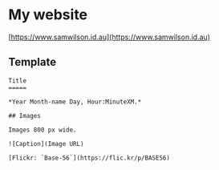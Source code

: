 My website
==========

[https://www.samwilson.id.au](https://www.samwilson.id.au)

## Template

```
Title
=====

*Year Month-name Day, Hour:MinuteXM.*

## Images

Images 800 px wide.

![Caption](Image URL)

[Flickr: `Base-56`](https://flic.kr/p/BASE56)

```
